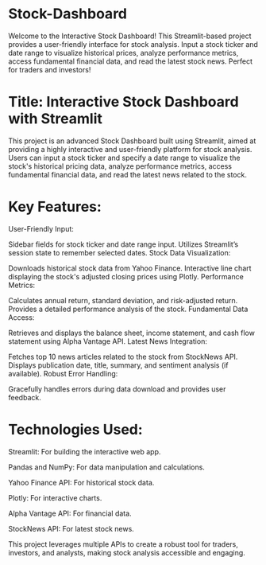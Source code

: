 # Stock-Dashboard
Welcome to the Interactive Stock Dashboard! This Streamlit-based project provides a user-friendly interface for stock analysis. Input a stock ticker and date range to visualize historical prices, analyze performance metrics, access fundamental financial data, and read the latest stock news. Perfect for traders and investors!

# Title: Interactive Stock Dashboard with Streamlit
This project is an advanced Stock Dashboard built using Streamlit, aimed at providing a highly interactive and user-friendly platform for stock analysis. Users can input a stock ticker and specify a date range to visualize the stock's historical pricing data, analyze performance metrics, access fundamental financial data, and read the latest news related to the stock.

# Key Features:
 User-Friendly Input:

Sidebar fields for stock ticker and date range input.
Utilizes Streamlit’s session state to remember selected dates.
Stock Data Visualization:

 Downloads historical stock data from Yahoo Finance.
Interactive line chart displaying the stock's adjusted closing prices using Plotly.
Performance Metrics:

 Calculates annual return, standard deviation, and risk-adjusted return.
Provides a detailed performance analysis of the stock.
Fundamental Data Access:

Retrieves and displays the balance sheet, income statement, and cash flow statement using Alpha Vantage API.
 Latest News Integration:

Fetches top 10 news articles related to the stock from StockNews API.
Displays publication date, title, summary, and sentiment analysis (if available).
Robust Error Handling:

Gracefully handles errors during data download and provides user feedback.
# Technologies Used:
Streamlit: For building the interactive web app.

Pandas and NumPy: For data manipulation and calculations.

Yahoo Finance API: For historical stock data.

Plotly: For interactive charts.

Alpha Vantage API: For financial data.

StockNews API: For latest stock news.


This project leverages multiple APIs to create a robust tool for traders, investors, and analysts, making stock analysis accessible and engaging.
